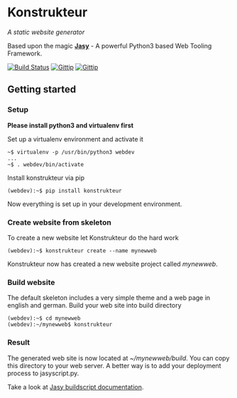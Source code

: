 # Konstrukteur
*A static website generator*

Based upon the magic **[Jasy][2]** - A powerful Python3 based Web Tooling Framework.

[![Build Status](https://travis-ci.org/fastner/konstrukteur.png?branch=master)](https://travis-ci.org/fastner/konstrukteur)
[![Gittip](http://img.shields.io/gittip/wpbasti.png)](https://www.gittip.com/wpbasti/)
[![Gittip](http://img.shields.io/gittip/fastner.png)](https://www.gittip.com/fastner/)

## Getting started

### Setup

**Please install python3 and virtualenv first**

Set up a virtualenv environment and activate it

    ~$ virtualenv -p /usr/bin/python3 webdev
    ...
    ~$ . webdev/bin/activate

Install konstrukteur via pip

    (webdev):~$ pip install konstrukteur

Now everything is set up in your development environment.

### Create website from skeleton

To create a new website let Konstrukteur do the hard work

    (webdev):~$ konstrukteur create --name mynewweb

Konstrukteur now has created a new website project called *mynewweb*.

### Build website

The default skeleton includes a very simple theme and a web page in english
and german. Build your web site into build directory

    (webdev):~$ cd mynewweb
    (webdev):~/mynewweb$ konstrukteur

### Result

The generated web site is now located at *~/mynewweb/build*. You can copy
this directory to your web server. A better way is to add your deployment process
to jasyscript.py.

Take a look at [Jasy buildscript documentation][1].




[1]: https://github.com/sebastian-software/jasy/wiki/Build-Script
[2]: https://github.com/sebastian-software/jasy
